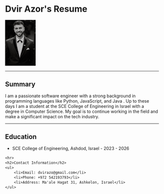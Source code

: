 
<!DOCTYPE html>
<html lang="en">
<head>
    <meta charset="UTF-8">
  
</head>

<body>
    <h1>Dvir Azor's Resume</h1>
    <img src="./WhatsApp Image 2024-09-23 at 12.35.38.jpeg"  alt="Dvir's Photo" width="100" >
    <hr>
    <h2>Summary</h2>
    <p>I am a passionate software engineer with a strong background in programming languages like Python, JavaScript, and Java . Up to these days I am a student at the SCE College of Engineering in Israel with a degree in Computer Science. My goal is to continue working in the field and make a significant impact on the tech industry.</p>
    <hr>
    <h2>Education</h2>
    <ul>
        <li>SCE College of Engineering, Ashdod, Israel - 2023 - 2026</li>
    </ul>

    <hr>
    <h2>Contact Information</h2>
    <ul>
        <li>Email: dvirazo@gmail.com</li>
        <li>Phone: +972 542193793</li>
        <li>Address: Ma'ale Hagat 31, Ashkelon, Israel</li>
    </ul>
</body>
</html>
